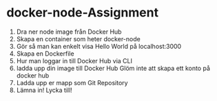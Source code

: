 # docker-node-Assignment

1. Dra ner node image från Docker Hub
2. Skapa en container som heter docker-node
3. Gör så man kan enkelt visa Hello World på localhost:3000
4. Skapa en Dockerfile
5. Hur man loggar in till Docker Hub via CLI
6. ladda upp din image till Docker Hub Glöm inte att skapa ett konto på docker hub
7. Ladda upp er mapp som Git Repository
8. Lämna in!
Lycka till!
